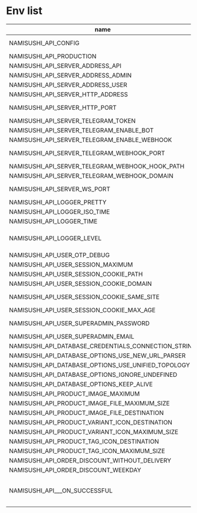 # Env list

| name                                                 | description          | type            | valid                                  |
|------------------------------------------------------|----------------------|-----------------|----------------------------------------|
| NAMISUSHI_API_CONFIG                                 | Path to the yml file | string          |                                        |
| NAMISUSHI_API_PRODUCTION                             |                      | boolean         |                                        |
| NAMISUSHI_API_SERVER_ADDRESS_API                     |                      | string          |                                        |
| NAMISUSHI_API_SERVER_ADDRESS_ADMIN                   |                      | string          |                                        |
| NAMISUSHI_API_SERVER_ADDRESS_USER                    |                      | string          |                                        |
| NAMISUSHI_API_SERVER_HTTP_ADDRESS                    |                      | string          |                                        |
| NAMISUSHI_API_SERVER_HTTP_PORT                       |                      | integer         | Range: 1...65353                       |
| NAMISUSHI_API_SERVER_TELEGRAM_TOKEN                  |                      | string          |                                        |
| NAMISUSHI_API_SERVER_TELEGRAM_ENABLE_BOT             |                      | boolean         |                                        |
| NAMISUSHI_API_SERVER_TELEGRAM_ENABLE_WEBHOOK         |                      | boolean         |                                        |
| NAMISUSHI_API_SERVER_TELEGRAM_WEBHOOK_PORT           |                      | integer         | Range: 1...65353                       |
| NAMISUSHI_API_SERVER_TELEGRAM_WEBHOOK_HOOK_PATH      |                      | string          |                                        |
| NAMISUSHI_API_SERVER_TELEGRAM_WEBHOOK_DOMAIN         |                      | string          |                                        |
| NAMISUSHI_API_SERVER_WS_PORT                         |                      | integer         | Range: 1...65353                       |
| NAMISUSHI_API_LOGGER_PRETTY                          |                      | boolean         |                                        |
| NAMISUSHI_API_LOGGER_ISO_TIME                        |                      | boolean         |                                        |
| NAMISUSHI_API_LOGGER_TIME                            |                      | boolean         |                                        |
| NAMISUSHI_API_LOGGER_LEVEL                           |                      | string          | enum: <br />-info;<br />-debug.        |
| NAMISUSHI_API_USER_OTP_DEBUG                         |                      | boolean         |                                        |
| NAMISUSHI_API_USER_SESSION_MAXIMUM                   |                      | integer         | Range: 1...                            |
| NAMISUSHI_API_USER_SESSION_COOKIE_PATH               |                      | string          |                                        |
| NAMISUSHI_API_USER_SESSION_COOKIE_DOMAIN             |                      | string          |                                        |
| NAMISUSHI_API_USER_SESSION_COOKIE_SAME_SITE          |                      | string, boolean |                                        |
| NAMISUSHI_API_USER_SESSION_COOKIE_MAX_AGE            |                      | integer         |                                        |
| NAMISUSHI_API_USER_SUPERADMIN_PASSWORD               |                      | string          | Length: 6...1024                       |
| NAMISUSHI_API_USER_SUPERADMIN_EMAIL                  |                      | string          |                                        |
| NAMISUSHI_API_DATABASE_CREDENTIALS_CONNECTION_STRING |                      | string          |                                        |
| NAMISUSHI_API_DATABASE_OPTIONS_USE_NEW_URL_PARSER    |                      | boolean         |                                        |
| NAMISUSHI_API_DATABASE_OPTIONS_USE_UNIFIED_TOPOLOGY  |                      | boolean         |                                        |
| NAMISUSHI_API_DATABASE_OPTIONS_IGNORE_UNDEFINED      |                      | boolean         |                                        |
| NAMISUSHI_API_DATABASE_OPTIONS_KEEP_ALIVE            |                      | boolean         |                                        |
| NAMISUSHI_API_PRODUCT_IMAGE_MAXIMUM                  |                      | integer         |                                        |
| NAMISUSHI_API_PRODUCT_IMAGE_FILE_MAXIMUM_SIZE        |                      | integer         |                                        |
| NAMISUSHI_API_PRODUCT_IMAGE_FILE_DESTINATION         |                      | string          |                                        |
| NAMISUSHI_API_PRODUCT_VARIANT_ICON_DESTINATION       |                      | string          |                                        |
| NAMISUSHI_API_PRODUCT_VARIANT_ICON_MAXIMUM_SIZE      |                      | integer         | Range: 1...                            |
| NAMISUSHI_API_PRODUCT_TAG_ICON_DESTINATION           |                      | string          |                                        |
| NAMISUSHI_API_PRODUCT_TAG_ICON_MAXIMUM_SIZE          |                      | integer         | Range: 1...                            |
| NAMISUSHI_API_ORDER_DISCOUNT_WITHOUT_DELIVERY        |                      | integer         |                                        |
| NAMISUSHI_API_ORDER_DISCOUNT_WEEKDAY                 |                      | integer         |                                        |
| NAMISUSHI_API___ON_SUCCESSFUL                        |                      | string          | enum: <br />-onResponse;<br />-onSend. |
